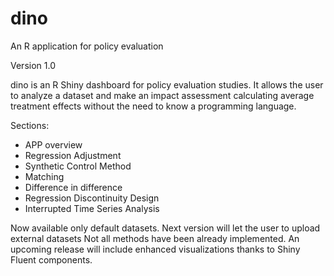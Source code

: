 # dino
An R application for policy evaluation

Version 1.0

dino is an R Shiny dashboard for policy evaluation studies. It allows the user to analyze a dataset and make an impact assessment calculating average treatment effects without the need to know a programming language.

Sections:
- APP overview
- Regression Adjustment
- Synthetic Control Method
- Matching
- Difference in difference
- Regression Discontinuity Design
- Interrupted Time Series Analysis

Now available only default datasets. Next version will let the user to upload external datasets
Not all methods have been already implemented.
An upcoming release will include enhanced visualizations thanks to Shiny Fluent components.
